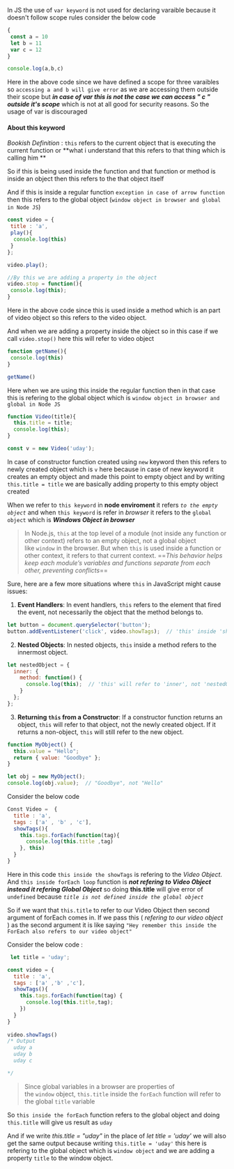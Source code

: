 
In JS the use of `var keyword`  is not used for declaring varaible because it doesn't follow scope rules consider the below code

```js
{
 const a = 10
 let b = 11
 var c = 12
}

console.log(a,b,c)
```

Here in the above code since we have defined a scope for three varaibles so `accessing a and b will give error`  as we are accessing them outside their scope but _**in case of var this is not the case we can access  "  c  "  outside it's scope**_  which is not at all good for security reasons.  So the usage of var is discouraged



#### About this keyword

*Bookish Definition*  :  `this` refers to the current object that is executing the current function or **what i understand that this refers to that thing which is calling him **

So if this is being used inside the function and that function or method is inside an object then this refers to the that object itself

And if this is inside a regular function `exception in case of arrow function` then this refers to the global object (`window object in browser and global in Node JS`)

```js
const video = {
 title : 'a',
 play(){
  console.log(this)
 }
};

video.play();

//By this we are adding a property in the object
video.stop = function(){
 console.log(this);
}
```

Here in the above code since this is used inside a method which is an part of  video object so this refers to the video object.

And when we are adding a property inside the object so in this case if we call `video.stop()` here this will refer to video object

```js
function getName(){
 console.log(this)
}

getName()
```

Here when we are using this inside the regular function then in that case this is refering to the global object which is  `window object in browser and global in Node JS`



```js
function Video(title){
  this.title = title;
  console.log(this);
}

const v = new Video('uday');
```

In case of constructor function created using `new` keyword then this refers to newly created object which is `v` here because in case of new keyword it creates an empty object and made this point to empty object and by writing `this.title = title` we are basically adding property to this empty object created


When we refer to `this keyword`  in **node enviroment**  it refers  _`to the empty object`_  and when `this keyword` is refer in *browser*  it refers to the `global object`  which is _**Windows Object in browser**_

> In Node.js, `this` at the top level of a module (not inside any function or other context) refers to an empty object, not a global object like `window` in the browser. But when `this` is used inside a function or other context, it refers to that current context. ==*This behavior helps keep each module’s variables and functions separate from each other, preventing conflicts*== 



Sure, here are a few more situations where `this` in JavaScript might cause issues:

1. **Event Handlers**: In event handlers, `this` refers to the element that fired the event, not necessarily the object that the method belongs to.

```javascript
let button = document.querySelector('button');
button.addEventListener('click', video.showTags);  // 'this' inside 'showTags' will be 'button', not 'video'
```

2. **Nested Objects**: In nested objects, `this` inside a method refers to the innermost object.

```javascript
let nestedObject = {
  inner: {
    method: function() {
      console.log(this);  // 'this' will refer to 'inner', not 'nestedObject'
    }
  };
};
```

3. **Returning `this` from a Constructor**: If a constructor function returns an object, `this` will refer to that object, not the newly created object. If it returns a non-object, `this` will still refer to the new object.

```javascript
function MyObject() {
  this.value = "Hello";
  return { value: "Goodbye" };
}

let obj = new MyObject();
console.log(obj.value);  // "Goodbye", not "Hello"
```


Consider the below code 

```js
Const Video =  {
  title : 'a',
  tags : ['a' , 'b' , 'c'],
  showTags(){
    this.tags.forEach(function(tag){
      console.log(this.title ,tag)
    }, this)
  }
}
```

Here in this code `this inside the showTags` is refering to the *Video Object*. And `this inside forEach loop` function is _**not refering to Video Object instead it refering Global Object**_  so doing **this.title** will give error of `undefined` because _`title is not defined inside the global object`_

So if we want that `this.title` to refer to our Video Object then second argument of forEach comes in. If we pass this ( *refering to our video object* ) as the second argument it is like saying  `"Hey remember this inside the ForEach also refers to our video object"`

Consider the below code :

```js
 let title = 'uday';

const video = {
  title : 'a',
  tags : ['a' ,'b' ,'c'],
  showTags(){
    this.tags.forEach(function(tag) {
      console.log(this.title,tag);
    })
  }
}
 
video.showTags()
/* Output
  uday a
  uday b
  uday c

*/

```

>Since global variables in a browser are properties of the `window` object, `this.title` inside the `forEach` function will refer to the global `title` variable

So `this inside the forEach` function refers to the global object and doing `this.title` will give us result as `uday`

And if we write *this.title = "uday"*  in the place of *let title = 'uday'* we will also get the same output because writing `this.title = 'uday'`  this here is refering to the global object which is `window object`  and we are adding a property `title` to the window object. 